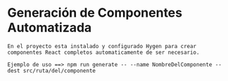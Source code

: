 # Generación de Componentes Automatizada

    En el proyecto esta instalado y configurado Hygen para crear componentes React completos automaticamente de ser necesario.

    Ejemplo de uso ==> npm run generate -- --name NombreDelComponente --dest src/ruta/del/componente


